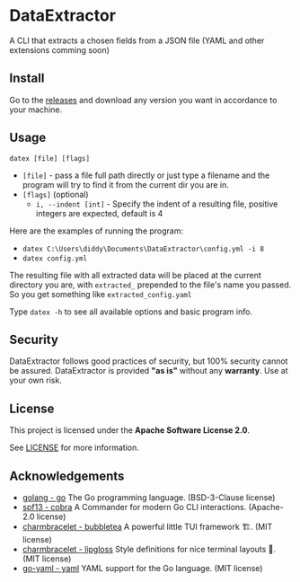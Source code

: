 # DataExtractor
A CLI that extracts a chosen fields from a JSON file (YAML and other extensions comming soon)

## Install
Go to the [releases](https://github.com/hexley21/DataExtractor/releases) and download any version you want in accordance to your machine.

## Usage
```
datex [file] [flags]
```
- `[file]` - pass a file full path directly or just type a filename and the program will try to find it from the current dir you are in.
- `[flags]` (optional)
  - `i, --indent [int]` - Specify the indent of a resulting file, positive integers are expected, default is 4

Here are the examples of running the program:
- `datex C:\Users\diddy\Documents\DataExtractor\config.yml -i 8`
- `datex config.yml`

The resulting file with all extracted data will be placed at the current directory you are, with `extracted_` prepended to the file's name you passed.
So you get something like `extracted_config.yaml`

Type `datex -h` to see all available options and basic program info.

## Security
DataExtractor follows good practices of security, but 100% security cannot be assured.
DataExtractor is provided **"as is"** without any **warranty**. Use at your own risk.

## License
This project is licensed under the **Apache Software License 2.0**.

See [LICENSE](LICENSE) for more information.

## Acknowledgements
- [golang - go](https://github.com/golang/go) The Go programming language. (BSD-3-Clause license)
- [spf13 - cobra](https://github.com/spf13/cobra) A Commander for modern Go CLI interactions. (Apache-2.0 license)
- [charmbracelet - bubbletea](https://github.com/charmbracelet/bubbletea) A powerful little TUI framework 🏗. (MIT license)
- [charmbracelet - lipgloss](https://github.com/charmbracelet/lipgloss) Style definitions for nice terminal layouts 👄. (MIT license)
- [go-yaml - yaml](https://github.com/go-yaml/yaml) YAML support for the Go language. (MIT license)
